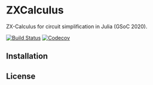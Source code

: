 # ZXCalculus

ZX-Calculus for circuit simplification in Julia (GSoC 2020).

[![Build Status](https://travis-ci.com/QuantumBFS/ZXCalculus.jl.svg?branch=master)](https://travis-ci.com/QuantumBFS/ZXCalculus.jl)
[![Codecov](https://codecov.io/gh/QuantumBFS/ZXCalculus.jl/branch/master/graph/badge.svg)](https://codecov.io/gh/QuantumBFS/ZXCalculus.jl)

## Installation

## License
